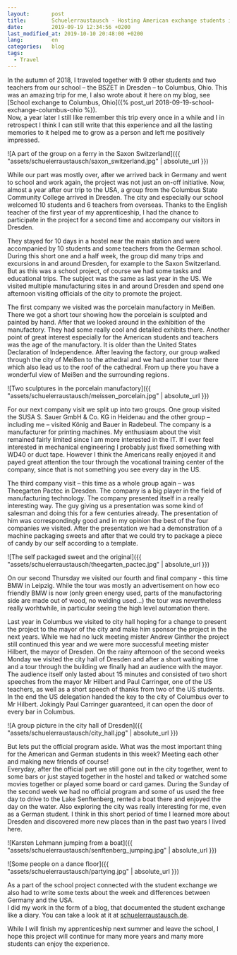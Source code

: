 ```yaml
---
layout:       post
title:        Schuelerraustausch - Hosting American exchange students in Dresden
date:         2019-09-19 12:34:56 +0200
last_modified_at: 2019-10-10 20:48:00 +0200
lang:         en
categories:   blog
tags:
  - Travel
---
```


In the autumn of 2018, I traveled together with 9 other students and two
teachers from our school – the BSZET in Dresden – to Columbus, Ohio.
This was an amazing trip for me, I also wrote about it here on my blog, see
[School exchange to Columbus, Ohio]({% post_url 2018-09-19-school-exchange-columbus-ohio %}).  
Now, a year later I still like remember this trip every once in a while
and I in retrospect I think I can still write that this experience and all the
lasting memories to it helped me to grow as a person and left me positively
impressed.

![A part of the group on a ferry in the Saxon Switzerland]({{ "assets/schuelerraustausch/saxon_switzerland.jpg" | absolute_url }})

While our part was mostly over, after we arrived back in Germany and went to
school and work again, the project was not just an on-off initiative. Now,
almost a year after our trip to the USA, a group from the Columbus State
Community College arrived in Dresden. The city and especially our school
welcomed 10 students and 6 teachers from overseas. Thanks to the English teacher
of the first year of my apprenticeship, I had the chance to participate in the
project for a second time and accompany our visitors in Dresden.

They stayed for 10 days in a hostel near the main station and were accompanied
by 10 students and some teachers from the German school. During this short one
and a half week, the group did many trips and excursions in and around Dresden,
for example to the Saxon Switzerland.  But as this was a school project, of
course we had some tasks and educational trips. The subject was the same as last
year in the US. We visited multiple manufacturing sites in and around Dresden
and spend one afternoon visiting officials of the city to promote the project.

The first company we visited was the porcelain manufactory in Meißen. There we
got a short tour showing how the porcelain is sculpted and painted by hand.
After that we looked around in the exhibition of the manufactory. They had some
really cool and detailed exhibits there. Another point of great interest
especially for the American students and teachers was the age of the
manufactory. It is older than the United States Declaration of Independence.
After leaving the factory, our group walked through the city of Meißen to the
athedral and we had another tour there which also lead us to the roof of the
cathedral. From up there you have a wonderful view of Meißen and the surrounding
regions.

![Two sculptures in the porcelain manufactory]({{ "assets/schuelerraustausch/meissen_porcelain.jpg" | absolute_url }})

For our next company visit we split up into two groups. One group visited the
SUSA S. Sauer GmbH & Co. KG in Heidenau and the other group – including me –
visited König and Bauer in Radebeul. The company is a manufacturer for printing
machines. My enthusiasm about the visit remained fairly limited since I am more
interested in the IT. If I ever feel interested in mechanical engineering I
probably just fixed something with WD40 or duct tape. However I think the
Americans really enjoyed it and payed great attention the tour through the
vocational training center of the company, since that is not something you see
every day in the US.

The third company visit – this time as a whole group again – was Theegarten
Pactec in Dresden. The company is a big player in the field of manufacturing
technology. The company presented itself in a really interesting way. The guy
giving us a presentation was some kind of salesman and doing this for a few
centuries already. The presentation of him was correspondingly good and in my
opinion the best of the four companies we visited. After the presentation we
had a demonstration of a machine packaging sweets and after that we could try
to package a piece of candy by our self according to a template.

![The self packaged sweet and the original]({{ "assets/schuelerraustausch/theegarten_pactec.jpg" | absolute_url }})

On our second Thursday we visited our fourth and final company - this time BMW
in Leipzig. While the tour was mostly an advertisement on how eco friendly BMW is
now (only green energy used, parts of the manufactoring side are made out of
wood, no welding used...) the tour was nevertheless really worhtwhile, in
particular seeing the high level automation there.

Last year in Columbus we visited to city hall hoping for a change to present
the project to the mayor of the city and make him sponsor the project in the
next years. While we had no luck meeting mister Andrew Ginther the project still
continued this year and we were more successful meeting mister Hilbert, the
mayor of Dresden. On the rainy afternoon of the second weeks Monday we visited
the city hall of Dresden and after a short waiting time and a tour through the
building we finally had an audience with the mayor. The audience itself only
lasted about 15 minutes and consisted of two short speeches from the mayor Mr
Hilbert and Paul Carringer, one of the US teachers, as well as a short speech of
thanks from two of the US students. In the end the US delegation handed the key
to the city of Columbus over to Mr Hilbert. Jokingly Paul Carringer guaranteed,
it can open the door of every bar in Columbus.

![A group picture in the city hall of Dresden]({{ "assets/schuelerraustausch/city_hall.jpg" | absolute_url }})

But lets put the official program aside. What was the most important thing for
the American and German students in this week? Meeting each other and making
new friends of course!  
Everyday, after the official part we still gone out in the city together, went
to some bars or just stayed together in the hostel and talked or watched some
movies together or played some board or card games. During the Sunday of the
second week we had no official program and some of us used the free day to drive
to the Lake Senftenberg, rented a boat there and enjoyed the day on the water.
Also exploring the city was really interesting for me, even as a German student.
I think in this short period of time I learned more about Dresden and discovered
more new places than in the past two years I lived here.

![Karsten Lehmann jumping from a boat]({{ "assets/schuelerraustausch/senftenberg_jumping.jpg" | absolute_url }})

![Some people on a dance floor]({{ "assets/schuelerraustausch/partying.jpg" | absolute_url }})

As a part of the school project connected with the student exchange we also had
to write some texts about the week and differences between Germany and the USA.  
I did my work in the form of a blog, that documented the student exchange like a
diary. You can take a look at it at
[schuelerraustausch.de](https://schuelerraustausch.de).

While I will finish my apprenticeship next summer and leave the school, I hope
this project will continue for many more years and many more students can enjoy
the experience.
